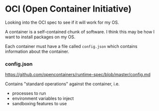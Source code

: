 OCI (Open Container Initiative)
================================================================================
Looking into the OCI spec to see if it will work for my OS.

A container is a self-contained chunk of software.  I think this may be how
I want to install packages on my OS.

Each container must have a file called `config.json` which contains information
about the container.

### config.json

https://github.com/opencontainers/runtime-spec/blob/master/config.md

Contains "standard operations" against the container, i.e.
* processes to run
* environment variables to inject
* sandboxing features to use

